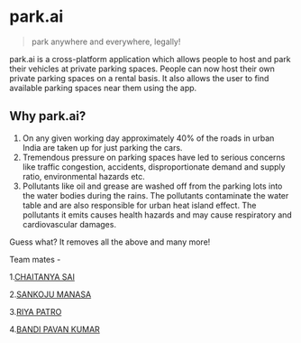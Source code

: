 # park.ai
> park anywhere and everywhere, legally!

park.ai is a cross-platform application which allows people to host and park their vehicles at private parking spaces. 
People can now host their own private parking spaces on a rental basis. It also allows the user to find available parking spaces
near them using the app. 

## Why park.ai?

1) On any given working day approximately 40% of the roads in urban India are taken up for just parking the cars. 
2) Tremendous pressure on parking spaces have led to serious concerns like traffic congestion, accidents, disproportionate demand and supply ratio, environmental hazards etc.
3) Pollutants like oil and grease are washed off from the parking lots into the water bodies during the rains. The pollutants contaminate the water table and are also responsible for urban heat island effect. The pollutants it emits causes health hazards and may cause respiratory and cardiovascular damages.

Guess what? It removes all the above and many more!

Team mates - 

1.[CHAITANYA SAI](chaitanya.saig@s.amity.edu)

2.[SANKOJU MANASA](sankojumanasa2002@gmail.com)

3.[RIYA PATRO](riya.patro@s.amity.edu)

4.[BANDI PAVAN KUMAR](bandi.kumar@s.amity.edu)



